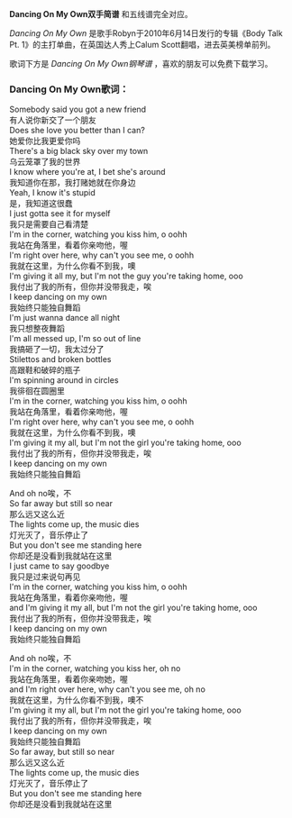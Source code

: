 

**Dancing On My Own双手简谱** 和五线谱完全对应。

_Dancing On My Own_ 是歌手Robyn于2010年6月14日发行的专辑《Body Talk Pt.
1》的主打单曲，在英国达人秀上Calum Scott翻唱，进去英美榜单前列。

歌词下方是 _Dancing On My Own钢琴谱_ ，喜欢的朋友可以免费下载学习。

### Dancing On My Own歌词：

Somebody said you got a new friend  
有人说你新交了一个朋友  
Does she love you better than I can?  
她爱你比我更爱你吗  
There's a big black sky over my town  
乌云笼罩了我的世界  
I know where you're at, I bet she's around  
我知道你在那，我打赌她就在你身边  
Yeah, I know it's stupid  
是，我知道这很蠢  
I just gotta see it for myself  
我只是需要自己看清楚  
I'm in the corner, watching you kiss him, o oohh  
我站在角落里，看着你亲吻他，喔  
I'm right over here, why can't you see me, o oohh  
我就在这里，为什么你看不到我，噢  
I'm giving it all my, but I'm not the guy you're taking home, ooo  
我付出了我的所有，但你并没带我走，唉  
I keep dancing on my own  
我始终只能独自舞蹈  
I'm just wanna dance all night  
我只想整夜舞蹈  
I'm all messed up, I'm so out of line  
我搞砸了一切，我太过分了  
Stilettos and broken bottles  
高跟鞋和破碎的瓶子  
I'm spinning around in circles  
我徘徊在圆圈里  
I'm in the corner, watching you kiss him, o oohh  
我站在角落里，看着你亲吻他，喔  
I'm right over here, why can't you see me, o oohh  
我就在这里，为什么你看不到我，噢  
I'm giving it my all, but I'm not the girl you're taking home, ooo  
我付出了我的所有，但你并没带我走，唉  
I keep dancing on my own  
我始终只能独自舞蹈

And oh no唉，不  
So far away but still so near  
那么远又这么近  
The lights come up, the music dies  
灯光灭了，音乐停止了  
But you don't see me standing here  
你却还是没看到我就站在这里  
I just came to say goodbye  
我只是过来说句再见  
I'm in the corner, watching you kiss him, o oohh  
我站在角落里，看着你亲吻他，喔  
and I'm giving it my all, but I'm not the girl you're taking home, ooo  
我付出了我的所有，但你并没带我走，唉  
I keep dancing on my own  
我始终只能独自舞蹈

And oh no唉，不  
I'm in the corner, watching you kiss her, oh no  
我站在角落里，看着你亲吻她，喔  
and I'm right over here, why can't you see me, oh no  
我就在这里，为什么你看不到我，噢不  
I'm giving it my all, but I'm not the girl you're taking home, ooo  
我付出了我的所有，但你并没带我走，唉  
I keep dancing on my own  
我始终只能独自舞蹈  
So far away, but still so near  
那么远又这么近  
The lights come up, the music dies  
灯光灭了，音乐停止了  
But you don't see me standing here  
你却还是没看到我就站在这里

